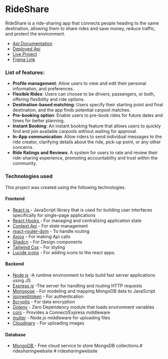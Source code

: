 # RideShare
RideShare is a ride-sharing app that connects people heading to the same destination, allowing them to share rides and save money, reduce traffic, and protect the environment.

- [Api Documentation](https://documenter.getpostman.com/view/32434659/2s9YymFjCa#e3c94f2d-c0eb-424a-982c-fc94fef0d286)
- [Deployed Api](https://rideshare-03wo.onrender.com)
- [Live Project](https://mern-rideshare.netlify.app)
- [Figma Link](https://www.figma.com/file/2n26SV0O36itVbiqIk4rT6/RideShare?type=design&node-id=0%3A1&mode=design&t=qWGHLmTUJOAHSlGL-1)


### List of features:
  - **Profile management**: Allow users to view and edit their personal information, and preferences. 
  - **Flexible Rides**: Users can choose to be drivers, passengers, or both, offering flexibility and ride options.
  - **Destination-based matching**: Users specify their starting point and final destination, and the app finds potential carpool matches.
  - **Pre-booking option**: Enable users to pre-book rides for future dates and times for better planning.
  - **Instant Booking**: An instant booking feature that allows users to quickly find and join available carpools without waiting for approval.
  - **In-App communication**: Allow riders to send individual messages to the ride creator, clarifying details about the ride, pick-up point, or any other concerns.
  - **Ride Ratings and Reviews**: A system for users to rate and review their ride-sharing experience, promoting accountability and trust within the community.


###  Technologies used

This project was created using the following technologies.

####  Frontend 

- [React js ](https://www.npmjs.com/package/react) - JavaScript library that is used for building user interfaces specifically for single-page applications
- [React Hooks  ](https://reactjs.org/docs/hooks-intro.html) - For managing and centralizing application state
- [Context Api](https://react.dev/reference/react/useContext) - For state management
- [react-router-dom](https://www.npmjs.com/package/react-router-dom) - To handle routing
- [Axios](https://www.npmjs.com/package/axios) - For making Api calls
- [Shadcn](https://ui.shadcn.com) - For Design components
- [Tailwind Css](https://tailwindcss.com/) - For styling
- [Lucide icons](https://lucide.dev/icons/) - For adding icons to the react apps.

####  Backend 

- [Node js](https://nodejs.org/en/) -A runtime environment to help build fast server applications using JS
- [Express js](https://www.npmjs.com/package/express) -The server for handling and routing HTTP requests
- [Mongoose](https://mongoosejs.com/) - For modeling and mapping MongoDB data to JavaScript
- [jsonwebtoken](https://www.npmjs.com/package/jsonwebtoken) - For authentication
- [Bcryptjs](https://www.npmjs.com/package/bcryptjs) - For data encryption
- [Dotenv](https://www.npmjs.com/package/dotenv) - Zero Dependency module that loads environment variables
- [cors](https://www.npmjs.com/package/cors) - Provides a Connect/Express middleware
- [multer](https://www.npmjs.com/package/multer) - Node.js middleware for uploading files 
- [Cloudinary](https://cloudinary.com) - For uploading images


####  Database 

 - [MongoDB ](https://www.mongodb.com/) - Free cloud service to store MongoDB collections.#   r i d e _ s h a r i n g _ w e b s i t e  
 #   r i d e _ s h a r i n g _ w e b s i t e  
 